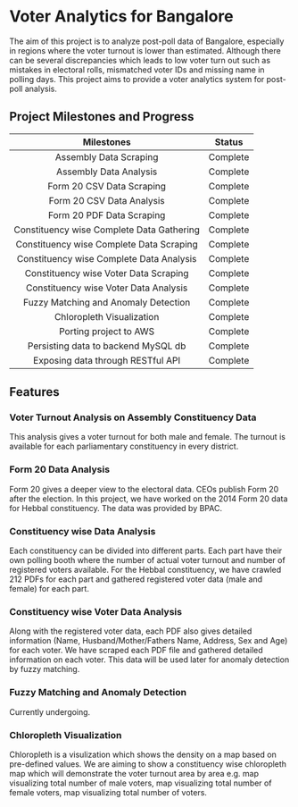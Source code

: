 Voter Analytics for Bangalore
=============================

The aim of this project is to analyze post-poll data of Bangalore, especially in regions where the voter turnout is lower than estimated. Although there can be several discrepancies which leads to low voter turn out such as mistakes in electoral rolls, mismatched voter IDs and missing name in polling days. This project aims to provide a voter analytics system for post-poll analysis.

Project Milestones and Progress
-------------------------------

| Milestones                                  | Status          |
| :-----------------------------------------: | :-------------: |
| Assembly Data Scraping                      | Complete        |
| Assembly Data Analysis                      | Complete        |
| Form 20 CSV Data Scraping                   | Complete        |
| Form 20 CSV Data Analysis                   | Complete        |
| Form 20 PDF Data Scraping                   | Complete        |
| Constituency wise Complete Data Gathering   | Complete        |
| Constituency wise Complete Data Scraping    | Complete        |
| Constituency wise Complete Data Analysis    | Complete        |
| Constituency wise Voter Data Scraping       | Complete        |
| Constituency wise Voter Data Analysis       | Complete        |
| Fuzzy Matching and Anomaly Detection        | Complete        |
| Chloropleth Visualization                   | Complete        |
| Porting project to AWS                      | Complete        |
| Persisting data to backend MySQL db         | Complete        |
| Exposing data through RESTful API           | Complete        |

## Features

### Voter Turnout Analysis on Assembly Constituency Data

This analysis gives a voter turnout for both male and female. The turnout is available for each parliamentary constituency in every district.

### Form 20 Data Analysis

Form 20 gives a deeper view to the electoral data. CEOs publish Form 20 after the election. In this project, we have worked on the 2014 Form 20 data for Hebbal constituency. The data was provided by BPAC.

### Constituency wise Data Analysis

Each constituency can be divided into different parts. Each part have their own polling booth where the number of actual voter turnout and number of registered voters available. For the Hebbal constituency, we have crawled 212 PDFs for each part and gathered registered voter data (male and female) for each part.

### Constituency wise Voter Data Analysis

Along with the registered voter data, each PDF also gives detailed information (Name, Husband/Mother/Fathers Name, Address, Sex and Age) for each voter. We have scraped each PDF file and gathered detailed information on each voter. This data will be used later for anomaly detection by fuzzy matching.

### Fuzzy Matching and Anomaly Detection

Currently undergoing.

### Chloropleth Visualization

Chloropleth is a visulization which shows the density on a map based on pre-defined values. We are aiming to show a constituency wise chloropleth map which will demonstrate the voter turnout area by area e.g. map visualizing total number of male voters, map visualizing total number of female voters, map visualizing total number of voters.
